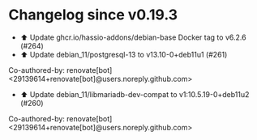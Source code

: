 # Changelog since v0.19.3
- ⬆️ Update ghcr.io/hassio-addons/debian-base Docker tag to v6.2.6 (#264) 
- ⬆️ Update debian_11/postgresql-13 to v13.10-0+deb11u1 (#261)

Co-authored-by: renovate[bot] <29139614+renovate[bot]@users.noreply.github.com> 
- ⬆️ Update debian_11/libmariadb-dev-compat to v1:10.5.19-0+deb11u2 (#260)

Co-authored-by: renovate[bot] <29139614+renovate[bot]@users.noreply.github.com> 
